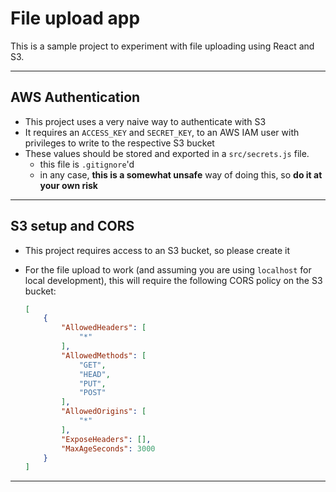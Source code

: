 # File upload app

This is a sample project to experiment with file uploading using React and S3.

---

## AWS Authentication

* This project uses a very naive way to authenticate with S3
* It requires an `ACCESS_KEY` and `SECRET_KEY`, to an AWS IAM user with privileges to write to the respective S3 bucket
* These values should be stored and exported in a `src/secrets.js` file. 
  * this file is `.gitignore`'d
  * in any case, **this is a somewhat unsafe** way of doing this, so **do it at your own risk**
  
--- 

## S3 setup and CORS

* This project requires access to an S3 bucket, so please create it 

* For the file upload to work (and assuming you are using `localhost` for local development), this will require the following CORS policy on the S3 bucket:
    ```json
    [
        {
            "AllowedHeaders": [
                "*"
            ],
            "AllowedMethods": [
                "GET",
                "HEAD",
                "PUT",
                "POST"
            ],
            "AllowedOrigins": [
                "*"
            ],
            "ExposeHeaders": [],
            "MaxAgeSeconds": 3000
        }
    ]
    ```

---

